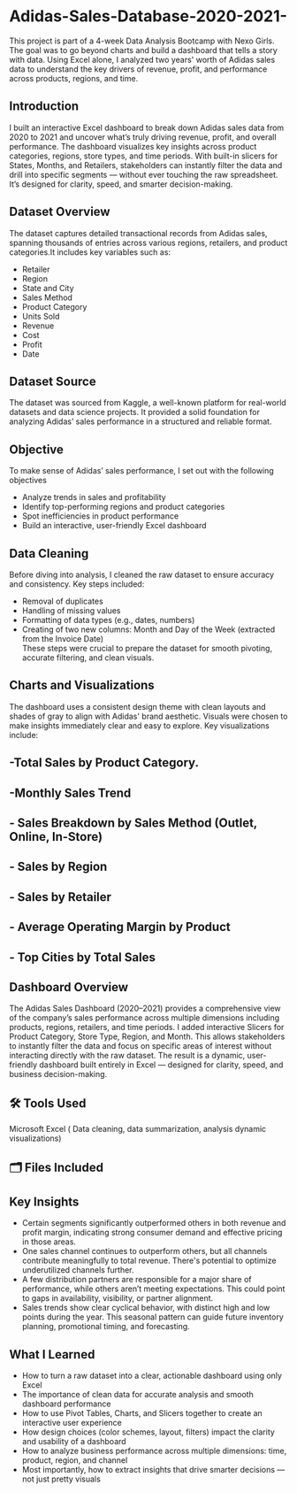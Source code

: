 # Adidas-Sales-Database-2020-2021-
This project is part of a 4-week Data Analysis Bootcamp with Nexo Girls. The goal was to go beyond charts and build a dashboard that tells a story with data. Using Excel alone, I analyzed two years' worth of Adidas sales data to understand the key drivers of revenue, profit, and performance across products, regions, and time.
## Introduction
I built an interactive Excel dashboard to break down Adidas sales data from 2020 to 2021 and uncover what’s truly driving revenue, profit, and overall performance. The dashboard visualizes key insights across product categories, regions, store types, and time periods. With built-in slicers for States, Months, and Retailers, stakeholders can instantly filter the data and drill into specific segments — without ever touching the raw spreadsheet. It’s designed for clarity, speed, and smarter decision-making.
## Dataset Overview
The dataset captures detailed transactional records from Adidas sales, spanning thousands of entries across various regions, retailers, and product categories.It includes key variables such as:
- Retailer  
- Region  
- State and City  
- Sales Method  
- Product Category  
- Units Sold  
- Revenue  
- Cost  
- Profit  
- Date
## Dataset Source
The dataset was sourced from Kaggle, a well-known platform for real-world datasets and data science projects. It provided a solid foundation for analyzing Adidas’ sales performance in a structured and reliable format.
## Objective
To make sense of Adidas’ sales performance, I set out with the following objectives
- Analyze trends in sales and profitability
- Identify top-performing regions and product categories
- Spot inefficiencies in product performance
- Build an interactive, user-friendly Excel dashboard
## Data Cleaning
Before diving into analysis, I cleaned the raw dataset to ensure accuracy and consistency.
Key steps included:
- Removal of duplicates  
- Handling of missing values  
- Formatting of data types (e.g., dates, numbers)  
- Creating of two new columns: Month and Day of the Week (extracted from the Invoice Date)  
These steps were crucial to prepare the dataset for smooth pivoting, accurate filtering, and clean visuals.
## Charts and Visualizations
The dashboard uses a consistent design theme with clean layouts and shades of gray to align with Adidas' brand aesthetic. Visuals were chosen to make insights immediately clear and easy to explore.
Key visualizations include: 
## -Total Sales by Product Category.
## -Monthly Sales Trend  
## - Sales Breakdown by Sales Method (Outlet, Online, In-Store)  
## - Sales by Region  
## - Sales by Retailer  
## - Average Operating Margin by Product  
## - Top Cities by Total Sales  
## Dashboard Overview

The Adidas Sales Dashboard (2020–2021) provides a comprehensive view of the company’s sales performance across multiple dimensions including products, regions, retailers, and time periods. I added interactive Slicers for Product Category, Store Type, Region, and Month. This allows stakeholders to instantly filter the data and focus on specific areas of interest without interacting directly with the raw dataset. The result is a dynamic, user-friendly dashboard built entirely in Excel — designed for clarity, speed, and business decision-making.
## 🛠️ Tools Used

 Microsoft Excel ( Data cleaning, data summarization, analysis dynamic visualizations)  
## 🗂️ Files Included


 ## Key Insights

- Certain segments significantly outperformed others in both revenue and profit margin, indicating strong consumer demand and effective pricing in those areas.  
- One sales channel continues to outperform others, but all channels contribute meaningfully to total revenue. There's potential to optimize underutilized channels further.  
- A few distribution partners are responsible for a major share of performance, while others aren’t meeting expectations. This could point to gaps in availability, visibility, or partner alignment.  
- Sales trends show clear cyclical behavior, with distinct high and low points during the year. This seasonal pattern can guide future inventory planning, promotional timing, and forecasting.

## What I Learned

- How to turn a raw dataset into a clear, actionable dashboard using only Excel  
- The importance of clean data for accurate analysis and smooth dashboard performance  
- How to use Pivot Tables, Charts, and Slicers together to create an interactive user experience  
- How design choices (color schemes, layout, filters) impact the clarity and usability of a dashboard  
- How to analyze business performance across multiple dimensions: time, product, region, and channel  
- Most importantly, how to extract insights that drive smarter decisions — not just pretty visuals


  


